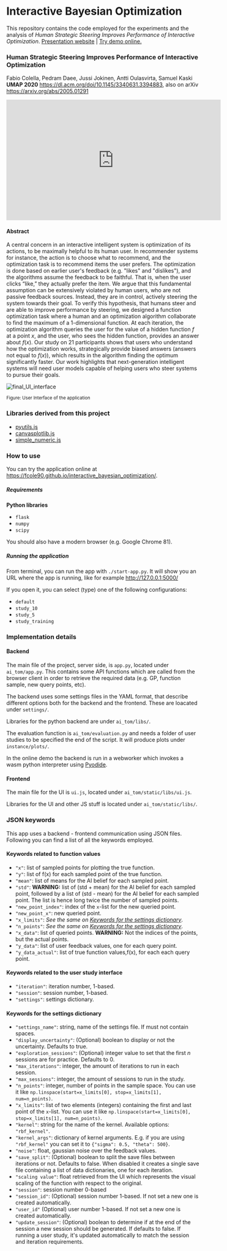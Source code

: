 # Interactive Bayesian Optimization
This repository contains the code employed for the experiments and the analysis of *Human Strategic Steering Improves Performance of Interactive Optimization*. [Presentation website](https://fcole90.github.io/interactive_bayesian_optimization/) | [Try demo online.](https://fcole90.github.io/interactive_bayesian_optimization/demo.html)

### Human Strategic Steering Improves Performance of Interactive Optimization
Fabio Colella, Pedram Daee, Jussi Jokinen, Antti Oulasvirta, Samuel Kaski
<br>**UMAP 2020** https://dl.acm.org/doi/10.1145/3340631.3394883, also on arXiv https://arxiv.org/abs/2005.01291

<iframe width="560" height="315" src="https://www.youtube-nocookie.com/embed/4noJRNVK9Ro" frameborder="0" allow="accelerometer; autoplay; encrypted-media; gyroscope; picture-in-picture" allowfullscreen></iframe>

#### Abstract
A central concern in an interactive intelligent system is optimization of its actions, to be maximally helpful to its human user. In recommender systems for instance, the action is to choose what to recommend, and the optimization task is to recommend items the user prefers. The optimization is done based on earlier user's feedback (e.g. "likes" and "dislikes"), and the algorithms assume the feedback to be faithful. That is, when the user clicks “like,” they actually prefer the item. We argue that this fundamental assumption can be extensively violated by human users, who are not passive feedback sources. Instead, they are in control, actively steering the system towards their goal. To verify this hypothesis, that humans steer and are able to improve performance by steering, we designed a function optimization task where a human and an optimization algorithm collaborate to find the maximum of a 1-dimensional function. At each iteration, the optimization algorithm queries the user for the value of a hidden function *f* at a point *x*, and the user, who sees the hidden function, provides an answer about *f*(*x*). Our study on 21 participants shows that users who understand how the optimization works, strategically provide biased answers (answers not equal to *f*(*x*)), which results in the algorithm finding the optimum significantly faster. Our work highlights that next-generation intelligent systems will need user models capable of helping users who steer systems to pursue their goals.

![final_UI_interface](https://user-images.githubusercontent.com/1292230/80922451-e0ce3a80-8d85-11ea-9b7b-f0c4bc428008.png)
<figcaption><sup>Figure: User Interface of the application</sup></figcaption>

### Libraries derived from this project
 - [pyutils.js](https://github.com/fcole90/pyutils)
 - [canvasplotlib.js](https://github.com/fcole90/canvasplotlib)
 - [simple_numeric.js](https://github.com/fcole90/interactive_bayesian_optimization/blob/master/interactive_bayesian_optimisation/static/libs/simple_numeric.js)

### How to use
You can try the application online at https://fcole90.github.io/interactive_bayesian_optimization/.

##### Requirements
**Python libraries**
- `flask`
- `numpy`
- `scipy`

You should also have a modern browser (e.g. Google Chrome 81).

##### Running the application
From terminal, you can run the app with `./start-app.py`. It will show you an URL where the app is running, like for example http://127.0.0.1:5000/

If you open it, you can select (type) one of the following configurations:
- `default`
- `study_10`
- `study_5`
- `study_training`

### Implementation details

#### Backend

The main file of the project, server side, is `app.py`, located under `ai_tom/app.py`. This contains some
API functions which are called from the browser client in order to retrieve the required data (e.g. GP,
function sample, new query points, etc).

The backend uses some settings files in the YAML format, that describe different options both for
the backend and the frontend. These are loacated under `settings/`.

Libraries for the python backend are under `ai_tom/libs/`.

The evaluation function is `ai_tom/evaluation.py` and needs a folder of user studies to be specified 
the end of the script. It will produce plots under `instance/plots/`. 

In the online demo the backend is run in a webworker which invokes a wasm python interpreter using [Pyodide](https://pyodide.readthedocs.io/en/latest/index.html).


#### Frontend

The main file for the UI is `ui.js`, located under `ai_tom/static/libs/ui.js`.

Libraries for the UI and other JS stuff is located under `ai_tom/static/libs/`.



### JSON keywords
This app uses a backend - frontend communication using JSON files. 
Following you can find a list of all the keywords employed.

#### Keywords related to function values
- `"x"`: list of sampled points for plotting the true function.
- `"y"`: list of f(x) for each sampled point of the true function.
- `"mean"`: list of means for the AI belief for each sampled point.
- `"std"`: **WARNING:** list of (std + mean) for the AI belief for each sampled point,
followed by a list of (std - mean) for the AI belief for each sampled point. 
The list is hence long twice the number of sampled points.
- `"new_point_index"`: index of the `x`-list for the new queried point. 
- `"new_point_x"`: new queried point.
- `"x_limits"`: *See the same on [Keywords for the settings dictionary](#keywords-for-the-settings-dictionary)*.
- `"n_points"`: *See the same on [Keywords for the settings dictionary](#keywords-for-the-settings-dictionary)*.
- `"x_data"`: list of queried points. **WARNING:** Not the indices of the points, but the actual points.
- `"y_data"`: list of user feedback values, one for each query point.
- `"y_data_actual"`: list of true function values,f(x), for each each query point.

#### Keywords related to the user study interface
- `"iteration"`: iteration number, 1-based.
- `"session"`: session number, 1-based.
- `"settings"`: settings dictionary.

#### Keywords for the settings dictionary
- `"settings_name"`: string, name of the settings file. If must not contain spaces.
- `"display_uncertainty"`: (Optional) boolean to display or not the uncertainty. Defaults to true.
- `"exploration_sessions"`: (Optional) integer value to set that the first *n* sessions are for practice. Defaults to 0.
- `"max_iterations"`: integer, the amount of iterations to run in each session.
- `"max_sessions"`: integer, the amount of sessions to run in the study.
- `"n_points"`: integer, number of points in the sample space. You can use it like `np.linspace(start=x_limits[0], stop=x_limits[1], num=n_points)`.
- `"x_limits"`: list of two elements (integers) containing the first and last point of the `x`-list.
You can use it like `np.linspace(start=x_limits[0], stop=x_limits[1], num=n_points)`.
- `"kernel"`: string for the name of the kernel. Available options:
    `"rbf_kernel"`.
- `"kernel_args"`: dictionary of kernel arguments. E.g. if you are using `"rbf_kernel"`
 you can set it to `{"sigma": 0.5, "theta": 500}`.
- `"noise"`: float, gaussian noise over the feedback values.
- `"save_split"`: (Optional) boolean to split the save files between iterations or not. Defaults to false.
When disabled it creates a single save file containing a list of data dictionaries, one for each iteration.
- `"scaling value"`: float retrieved from the UI which represents the visual scaling of the function with respect to
the original.
- `"session"`: session number 0-based
- `"session_id"`: (Optional) session number 1-based. If not set a new one is created automatically.
- `"user_id"` (Optional) user number 1-based. If not set a new one is created automatically.
- `"update_session"`: (Optional) boolean to determine if at the end of the session a new session should be generated.
If defaults to false. If running a user study, it's updated automatically to match the session and iteration 
requirements.
